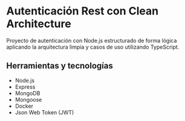 # Autenticación Rest con Clean Architecture 

Proyecto de autenticación con Node.js estructurado de forma lógica aplicando la arquitectura limpia y casos de uso utilizando TypeScript.

## Herramientas y tecnologías
- Node.js
- Express
- MongoDB
- Mongoose
- Docker
- Json Web Token (JWT)

